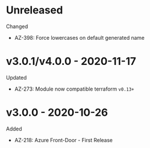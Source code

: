 # Unreleased

Changed
  * AZ-398: Force lowercases on default generated name

# v3.0.1/v4.0.0 - 2020-11-17

Updated
  * AZ-273: Module now compatible terraform `v0.13+`

# v3.0.0 - 2020-10-26

Added
  * AZ-218: Azure Front-Door - First Release
